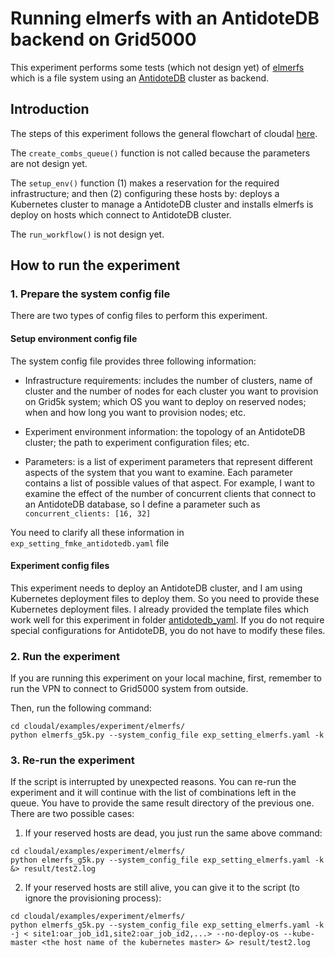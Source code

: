 # Running elmerfs with an AntidoteDB backend on Grid5000
This experiment performs some tests (which not design yet) of [elmerfs](https://github.com/scality/elmerfs) which is a file system using an [AntidoteDB](https://www.antidoteDB.eu/) cluster as backend.


## Introduction

The steps of this experiment follows the general flowchart of cloudal [here](https://github.com/ntlinh16/cloudal#an-experiment-flow-with-cloudal).

The `create_combs_queue()` function is not called because the parameters are not design yet.

The `setup_env()` function (1) makes a reservation for the required infrastructure; and then (2) configuring these hosts by: deploys a Kubernetes cluster to manage a AntidoteDB cluster and installs elmerfs is deploy on hosts which connect to AntidoteDB cluster.

The `run_workflow()` is not design yet.

## How to run the experiment

### 1. Prepare the system config file

There are two types of config files to perform this experiment.

#### Setup environment config file
The system config file provides three following information:

* Infrastructure requirements: includes the number of clusters, name of cluster and the number of nodes for each cluster you want to provision on Grid5k system; which OS you want to deploy on reserved nodes; when and how long you want to provision nodes; etc.

* Experiment environment information: the topology of an AntidoteDB cluster; the path to experiment configuration files; etc.

* Parameters: is a list of experiment parameters that represent different aspects of the system that you want to examine. Each parameter contains a list of possible values of that aspect. For example, I want to examine the effect of the number of concurrent clients that connect to an AntidoteDB database, so I define a parameter such as `concurrent_clients: [16, 32]`

You need to clarify all these information in `exp_setting_fmke_antidotedb.yaml` file

#### Experiment config files 

This experiment needs to deploy an AntidoteDB cluster, and I am using Kubernetes deployment files to deploy them. So you need to provide these Kubernetes deployment files. I already provided the template files which work well for this experiment in folder [antidotedb_yaml](https://github.com/ntlinh16/cloudal/tree/master/examples/experiment/elmerfs/antidotedb_yaml). If you do not require special configurations for AntidoteDB, you do not have to modify these files.

### 2. Run the experiment
If you are running this experiment on your local machine, first, remember to run the VPN to connect to Grid5000 system from outside.

Then, run the following command:

```
cd cloudal/examples/experiment/elmerfs/
python elmerfs_g5k.py --system_config_file exp_setting_elmerfs.yaml -k
```

### 3. Re-run the experiment
If the script is interrupted by unexpected reasons. You can re-run the experiment and it will continue with the list of combinations left in the queue. You have to provide the same result directory of the previous one. There are two possible cases:

1. If your reserved hosts are dead, you just run the same above command:
```
cd cloudal/examples/experiment/elmerfs/
python elmerfs_g5k.py --system_config_file exp_setting_elmerfs.yaml -k &> result/test2.log
```

2. If your reserved hosts are still alive, you can give it to the script (to ignore the provisioning process):

```
cd cloudal/examples/experiment/elmerfs/
python elmerfs_g5k.py --system_config_file exp_setting_elmerfs.yaml -k -j < site1:oar_job_id1,site2:oar_job_id2,...> --no-deploy-os --kube-master <the host name of the kubernetes master> &> result/test2.log
```
